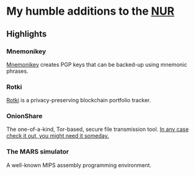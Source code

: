 # My humble additions to the [NUR](https://github.com/nix-community/NUR)

## Highlights


### Mnemonikey
[Mnemonikey] creates PGP keys that can be backed-up using mnemonic phrases.

### Rotki
[Rotki] is a privacy-preserving blockchain portfolio tracker.

### OnionShare
The one-of-a-kind, Tor-based, secure file transmission tool.
[In any case check it out, you might need it someday.](https://onionshare.org/)

### The MARS simulator
A well-known MIPS assembly programming environment.

[Mnemonikey]: https://github.com/kklash/mnemonikey
[Rotki]: https://rotki.com/
